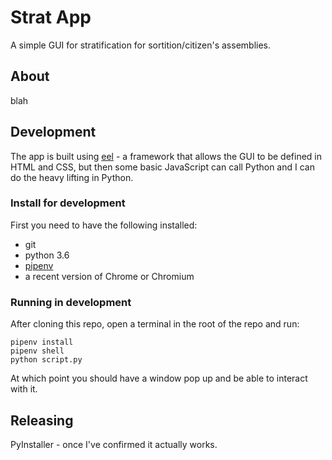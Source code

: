 Strat App
=========

A simple GUI for stratification for sortition/citizen's assemblies.

About
-----

blah

Development
-----------

The app is built using [eel](https://github.com/ChrisKnott/Eel) - a framework that allows the GUI to be defined in HTML and CSS, but then some basic JavaScript can call Python and I can do the heavy lifting in Python.

### Install for development

First you need to have the following installed:

- git
- python 3.6
- [pipenv](https://docs.pipenv.org/en/latest/)
- a recent version of Chrome or Chromium

### Running in development

After cloning this repo, open a terminal in the root of the repo and run:

```
pipenv install
pipenv shell
python script.py
```

At which point you should have a window pop up and be able to interact with it.

Releasing
---------

PyInstaller - once I've confirmed it actually works.
